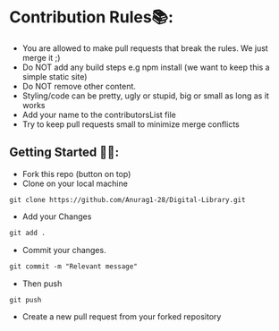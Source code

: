 
# Contribution Rules📚:

- You are allowed to make pull requests that break the rules. We just merge it ;)
- Do NOT add any build steps e.g npm install (we want to keep this a simple static site)
- Do NOT remove other content.
- Styling/code can be pretty, ugly or stupid, big or small as long as it works
- Add your name to the contributorsList file
- Try to keep pull requests small to minimize merge conflicts


## Getting Started 🤩🤗:

- Fork this repo (button on top)
- Clone on your local machine

```terminal
git clone https://github.com/Anurag1-28/Digital-Library.git
```


- Add your Changes
```markdown
git add .
```
- Commit your changes.

```markdown
git commit -m "Relevant message"
```
- Then push 
```markdown
git push 
```


- Create a new pull request from your forked repository

<br>
